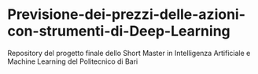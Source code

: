 # Previsione-dei-prezzi-delle-azioni-con-strumenti-di-Deep-Learning
Repository del progetto finale dello Short Master in Intelligenza Artificiale e Machine Learning del Politecnico di Bari
